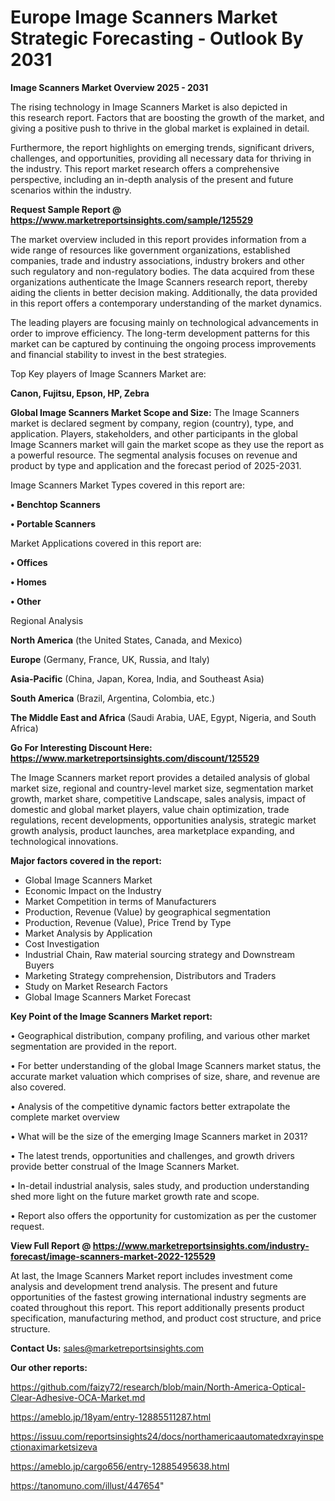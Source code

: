  # Europe Image Scanners Market Strategic Forecasting - Outlook By 2031

<Strong> Image Scanners Market Overview 2025 - 2031</strong>

The rising technology in Image Scanners Market is also depicted in this research report. Factors that are boosting the growth of the market, and giving a positive push to thrive in the global market is explained in detail.

Furthermore, the report highlights on emerging trends, significant drivers, challenges, and opportunities, providing all necessary data for thriving in the industry. This report market research offers a comprehensive perspective, including an in-depth analysis of the present and future scenarios within the industry.

<strong>Request Sample Report @ <a href=https://www.marketreportsinsights.com/sample/125529>https://www.marketreportsinsights.com/sample/125529</a></strong>

The market overview included in this report provides information from a wide range of resources like government organizations, established companies, trade and industry associations, industry brokers and other such regulatory and non-regulatory bodies. The data acquired from these organizations authenticate the Image Scanners research report, thereby aiding the clients in better decision making. Additionally, the data provided in this report offers a contemporary understanding of the market dynamics.

The leading players are focusing mainly on technological advancements in order to improve efficiency. The long-term development patterns for this market can be captured by continuing the ongoing process improvements and financial stability to invest in the best strategies.

Top Key players of Image Scanners Market are:

<strong>Canon, Fujitsu, Epson, HP, Zebra</strong>

<strong><b>Global Image Scanners Market Scope and Size:</b></strong>
The Image Scanners market is declared segment by company, region (country), type, and application. Players, stakeholders, and other participants in the global Image Scanners market will gain the market scope as they use the report as a powerful resource. The segmental analysis focuses on revenue and product by type and application and the forecast period of 2025-2031.

Image Scanners Market Types covered in this report are:

<strong>• Benchtop Scanners

• Portable Scanners</strong>

Market Applications covered in this report are:

<strong>• Offices

• Homes

• Other</strong> 

Regional Analysis

<strong>North America</strong> (the United States, Canada, and Mexico)

<strong>Europe</strong> (Germany, France, UK, Russia, and Italy)

<strong>Asia-Pacific</strong> (China, Japan, Korea, India, and Southeast Asia)

<strong>South America</strong> (Brazil, Argentina, Colombia, etc.)

<strong>The Middle East and Africa</strong> (Saudi Arabia, UAE, Egypt, Nigeria, and South Africa)

<strong>Go For Interesting Discount Here: <a href=https://www.marketreportsinsights.com/discount/125529>https://www.marketreportsinsights.com/discount/125529</a></strong>

The Image Scanners market report provides a detailed analysis of global market size, regional and country-level market size, segmentation market growth, market share, competitive Landscape, sales analysis, impact of domestic and global market players, value chain optimization, trade regulations, recent developments, opportunities analysis, strategic market growth analysis, product launches, area marketplace expanding, and technological innovations.

<strong><b>Major factors covered in the report:</b></strong>
<ul>
  <li>Global Image Scanners Market </li>
  <li>Economic Impact on the Industry</li>
  <li>Market Competition in terms of Manufacturers</li>
  <li>Production, Revenue (Value) by geographical segmentation</li>
  <li>Production, Revenue (Value), Price Trend by Type</li>
  <li>Market Analysis by Application</li>
  <li>Cost Investigation</li>
  <li>Industrial Chain, Raw material sourcing strategy and Downstream Buyers</li>
  <li>Marketing Strategy comprehension, Distributors and Traders</li>
  <li>Study on Market Research Factors</li>
  <li>Global Image Scanners Market Forecast</li>
</ul>

<strong><b>Key Point of the Image Scanners Market report:</b></strong>

• Geographical distribution, company profiling, and various other market segmentation are provided in the report.

• For better understanding of the global Image Scanners market status, the accurate market valuation which comprises of size, share, and revenue are also covered.

• Analysis of the competitive dynamic factors better extrapolate the complete market overview

• What will be the size of the emerging Image Scanners market in 2031?

• The latest trends, opportunities and challenges, and growth drivers provide better construal of the Image Scanners Market.

• In-detail industrial analysis, sales study, and production understanding shed more light on the future market growth rate and scope.

• Report also offers the opportunity for customization as per the customer request.

<strong><b>View Full Report @ <a href=https://www.marketreportsinsights.com/industry-forecast/image-scanners-market-2022-125529>https://www.marketreportsinsights.com/industry-forecast/image-scanners-market-2022-125529</a></b></strong>


At last, the Image Scanners Market report includes investment come analysis and development trend analysis. The present and future opportunities of the fastest growing international industry segments are coated throughout this report. This report additionally presents product specification, manufacturing method, and product cost structure, and price structure.

<strong>Contact Us:</strong>
sales@marketreportsinsights.com

<strong>Our other reports:</strong>

<a href=https://github.com/faizy72/research/blob/main/North-America-Optical-Clear-Adhesive-OCA-Market.md>https://github.com/faizy72/research/blob/main/North-America-Optical-Clear-Adhesive-OCA-Market.md</a>

<a href=https://ameblo.jp/18yam/entry-12885511287.html>https://ameblo.jp/18yam/entry-12885511287.html</a>

<a href=https://issuu.com/reportsinsights24/docs/northamericaautomatedxrayinspectionaximarketsizeva>https://issuu.com/reportsinsights24/docs/northamericaautomatedxrayinspectionaximarketsizeva</a>

<a href=https://ameblo.jp/cargo656/entry-12885495638.html>https://ameblo.jp/cargo656/entry-12885495638.html</a>

<a href=https://tanomuno.com/illust/447654>https://tanomuno.com/illust/447654</a>"

